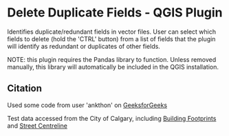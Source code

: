 # Delete Duplicate Fields - QGIS Plugin

Identifies duplicate/redundant fields in vector files. User can select which fields to delete (hold the 'CTRL' button) from a list of fields that the plugin will identify as redundant or duplicates of other fields.

NOTE: this plugin requires the Pandas library to function. Unless removed manually, this library will automatically be included in the QGIS installation.

## Citation

Used some code from user 'ankthon' on [GeeksforGeeks](https://www.geeksforgeeks.org/how-to-find-drop-duplicate-columns-in-a-pandas-dataframe/)

Test data accessed from the City of Calgary, including [Building Footprints](https://data.calgary.ca/Base-Maps/Buildings/uc4c-6kbd) and  [Street Centreline](https://data.calgary.ca/Transportation-Transit/Street-C)